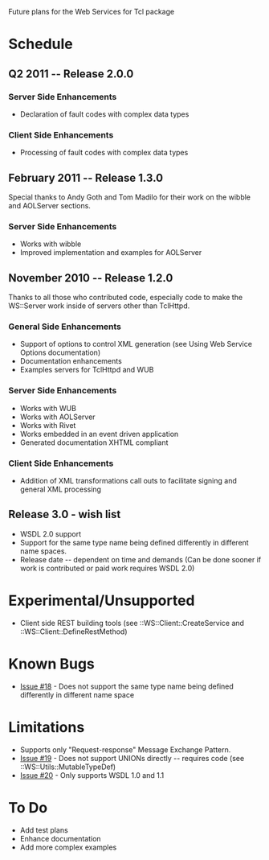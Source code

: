 Future plans for the Web Services for Tcl package

# Schedule #

## Q2 2011 -- Release 2.0.0 ##

### Server Side Enhancements ###
  * Declaration of fault codes with complex data types

### Client Side Enhancements ###
  * Processing of fault codes with complex data types


## February 2011 -- Release 1.3.0 ##

Special thanks to Andy Goth and Tom Madilo for their work on the wibble and AOLServer sections.

### Server Side Enhancements ###
  * Works with wibble
  * Improved implementation and examples for AOLServer

## November 2010 -- Release 1.2.0 ##

Thanks to all those who contributed code, especially code to make the WS::Server work inside of servers other than TclHttpd.

### General Side Enhancements ###
  * Support of options to control XML generation (see Using Web Service Options documentation)
  * Documentation enhancements
  * Examples servers for TclHttpd and WUB

### Server Side Enhancements ###
  * Works with WUB
  * Works with AOLServer
  * Works with Rivet
  * Works embedded in an event driven application
  * Generated documentation XHTML compliant

### Client Side Enhancements ###
  * Addition of XML transformations call outs to facilitate signing and general XML processing

## Release 3.0 - wish list ##
  * WSDL 2.0 support
  * Support for the same type name being defined differently in different name spaces.
  * Release date -- dependent on time and demands
(Can be done sooner if work is contributed or paid work requires WSDL 2.0)

# Experimental/Unsupported #
  * Client side REST building tools (see ::WS::Client::CreateService and ::WS::Client::DefineRestMethod)

# Known Bugs #
  * [Issue #18](https://code.google.com/p/tclws/issues/detail?id=#18) - Does not support  the same type name being defined differently in different name space

# Limitations #
  * Supports only "Request-response" Message Exchange Pattern.
  * [Issue #19](https://code.google.com/p/tclws/issues/detail?id=#19) - Does not support UNIONs directly -- requires code (see ::WS::Utils::MutableTypeDef)
  * [Issue #20](https://code.google.com/p/tclws/issues/detail?id=#20) - Only supports WSDL 1.0 and 1.1

# To Do #
  * Add test plans
  * Enhance documentation
  * Add more complex examples